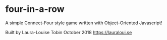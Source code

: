 # four-in-a-row

A simple Connect-Four style game written with Object-Oriented Javascript!


Built by Laura-Louise Tobin
October 2018
https://lauraloui.se
